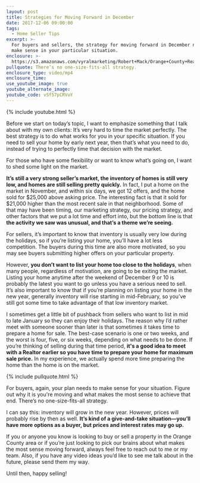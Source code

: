 ```yaml
---
layout: post
title: Strategies for Moving Forward in December
date: 2017-12-06 09:00:00
tags:
  - Home Seller Tips
excerpt: >-
  For buyers and sellers, the strategy for moving forward in December needs to
  make sense in your particular situation.
enclosure: >-
  https://s3.amazonaws.com/vyralmarketing/Robert+Mack/Orange+County+Real+Estate+Agent-+Strategies+for+Moving+Forward+in+December.mp4
pullquote: There’s no one-size-fits-all strategy.
enclosure_type: video/mp4
enclosure_time:
use_youtube_image: true
youtube_alternate_image:
youtube_code: vSf57pCRVuY
---
```


{% include youtube.html %}

Before we start on today’s topic, I want to emphasize something that I talk about with my own clients: It’s very hard to time the market perfectly. The best strategy is to do what works for you in your specific situation. If you need to sell your home by early next year, then that’s what you need to do, instead of trying to perfectly time that decision with the market.

For those who have some flexibility or want to know what’s going on, I want to shed some light on the market.

**It’s still a very strong seller’s market, the inventory of homes is still very low, and homes are still selling pretty quickly.** In fact, I put a home on the market in November, and within six days, we got 12 offers, and the home sold for $25,000 above asking price. The interesting fact is that it sold for $21,000 higher than the most recent sale in that neighborhood. Some of that may have been timing, our marketing strategy, our pricing strategy, and other factors that we put a lot time and effort into, but the bottom line is that **the activity we saw was unusual, and that’s a theme we’re seeing.**

For sellers, it’s important to know that inventory is usually very low during the holidays, so if you’re listing your home, you’ll have a lot less competition. The buyers during this time are also more motivated, so you may see buyers submitting higher offers on your particular property.

However, **you don’t want to list your home too close to the holidays**, when many people, regardless of motivation, are going to be exiting the market. Listing your home anytime after the weekend of December 9 or 10 is probably the latest you want to go unless you have a serious need to sell. It’s also important to know that if you’re planning on listing your home in the new year, generally inventory will rise starting in mid-February, so you’ve still got some time to take advantage of that low inventory market.

I sometimes get a little bit of pushback from sellers who want to list in mid to late January so they can enjoy their holidays. The reason why I’d rather meet with someone sooner than later is that sometimes it takes time to prepare a home for sale. The best-case scenario is one or two weeks, and the worst is four, five, or six weeks, depending on what needs to be done. If you’re thinking of selling during that time period, **it's a good idea to meet with a Realtor earlier so you have time to prepare your home for maximum sale price.** In my experience, we actually spend more time preparing the home than the home is on the market.

{% include pullquote.html %}

For buyers, again, your plan needs to make sense for your situation. Figure out why it is you're moving and what makes the most sense to achieve that end. There’s no one-size-fits-all strategy.

I can say this: inventory will grow in the new year. However, prices will probably rise by then as well. **It’s kind of a give-and-take situation—you’ll have more options as a buyer, but prices and interest rates may go up.**

If you or anyone you know is looking to buy or sell a property in the Orange County area or if you’re just looking to pick our brains about what makes the most sense moving forward, always feel free to reach out to me or my team. Also, if you have any video ideas you’d like to see me talk about in the future, please send them my way.&nbsp;

Until then, happy selling\!